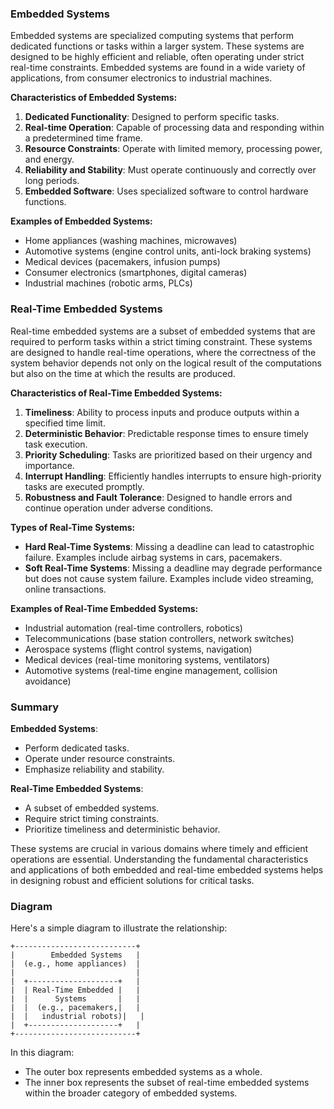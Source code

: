 ### Embedded Systems

Embedded systems are specialized computing systems that perform dedicated functions or tasks within a larger system. These systems are designed to be highly efficient and reliable, often operating under strict real-time constraints. Embedded systems are found in a wide variety of applications, from consumer electronics to industrial machines.

**Characteristics of Embedded Systems:**
1. **Dedicated Functionality**: Designed to perform specific tasks.
2. **Real-time Operation**: Capable of processing data and responding within a predetermined time frame.
3. **Resource Constraints**: Operate with limited memory, processing power, and energy.
4. **Reliability and Stability**: Must operate continuously and correctly over long periods.
5. **Embedded Software**: Uses specialized software to control hardware functions.

**Examples of Embedded Systems:**
- Home appliances (washing machines, microwaves)
- Automotive systems (engine control units, anti-lock braking systems)
- Medical devices (pacemakers, infusion pumps)
- Consumer electronics (smartphones, digital cameras)
- Industrial machines (robotic arms, PLCs)

### Real-Time Embedded Systems

Real-time embedded systems are a subset of embedded systems that are required to perform tasks within a strict timing constraint. These systems are designed to handle real-time operations, where the correctness of the system behavior depends not only on the logical result of the computations but also on the time at which the results are produced.

**Characteristics of Real-Time Embedded Systems:**
1. **Timeliness**: Ability to process inputs and produce outputs within a specified time limit.
2. **Deterministic Behavior**: Predictable response times to ensure timely task execution.
3. **Priority Scheduling**: Tasks are prioritized based on their urgency and importance.
4. **Interrupt Handling**: Efficiently handles interrupts to ensure high-priority tasks are executed promptly.
5. **Robustness and Fault Tolerance**: Designed to handle errors and continue operation under adverse conditions.

**Types of Real-Time Systems:**
- **Hard Real-Time Systems**: Missing a deadline can lead to catastrophic failure. Examples include airbag systems in cars, pacemakers.
- **Soft Real-Time Systems**: Missing a deadline may degrade performance but does not cause system failure. Examples include video streaming, online transactions.

**Examples of Real-Time Embedded Systems:**
- Industrial automation (real-time controllers, robotics)
- Telecommunications (base station controllers, network switches)
- Aerospace systems (flight control systems, navigation)
- Medical devices (real-time monitoring systems, ventilators)
- Automotive systems (real-time engine management, collision avoidance)

### Summary

**Embedded Systems**:
- Perform dedicated tasks.
- Operate under resource constraints.
- Emphasize reliability and stability.

**Real-Time Embedded Systems**:
- A subset of embedded systems.
- Require strict timing constraints.
- Prioritize timeliness and deterministic behavior.

These systems are crucial in various domains where timely and efficient operations are essential. Understanding the fundamental characteristics and applications of both embedded and real-time embedded systems helps in designing robust and efficient solutions for critical tasks.

### Diagram

Here's a simple diagram to illustrate the relationship:

```
+---------------------------+
|        Embedded Systems   |
|  (e.g., home appliances)  |
|                           |
|  +--------------------+   |
|  | Real-Time Embedded |   |
|  |      Systems       |   |
|  |  (e.g., pacemakers,|   |
|  |   industrial robots)|   |
|  +--------------------+   |
+---------------------------+
```

In this diagram:
- The outer box represents embedded systems as a whole.
- The inner box represents the subset of real-time embedded systems within the broader category of embedded systems.